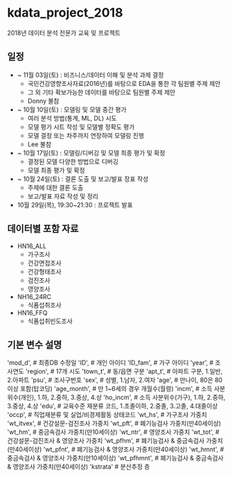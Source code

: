 # kdata_project_2018
2018년 데이터 분석 전문가 교육 및 프로젝트

## 일정

* ~ 11월 03일(토) : 비즈니스/데이터 이해 및 분석 과제 결정
  * 국민건강영향조사자료(2016년)를 바탕으로 EDA을 통한 각 팀원별 주제 제안 
  * 그 외 기타 확보가능한 데이터를 바탕으로 팀원별 주제 제안
  * Donny 불참
* ~ 10월 10일(토) : 모델링 및 모델 중간 평가
  * 여러 분석 방법(통계, ML, DL) 시도
  * 모델 평가 시트 작성 및 모델별 정확도 평가
  * 모델 결정 또는 차주까지 연장하여 모델링 진행
  * Lee 불참
* ~ 10월 17일(토) : 모델링/디버깅 및 모델 최종 평가 및 확정
  * 결정된 모델 다양한 방법으로 디버깅
  * 모델 최종 평가 및 확정
* ~ 10월 24일(토) : 결론 도출 및 보고/발표 장표 작성
  * 주제에 대한 결론 도출
  * 보고/발표 자료 작성 및 정리
* 10월 29일(목), 19:30~21:30 : 프로젝트 발표



## 데이터별 포함 자료
* HN16_ALL
  * 가구조사
  * 건강면접조사
  * 건강형태조사
  * 검진조사
  * 영양조사
* NH16_24RC
  * 식품섭취조사
* HN16_FFQ
  * 식품섭취빈도조사


## 기본 변수 설명 
'mod_d', # 최종DB 수정일
'ID', # 개인 아이디
'ID_fam', # 가구 아이디
'year', # 조사연도
'region', # 17개 시도
'town_t', # 동/읍면 구분
'apt_t', # 아파트 구분, 1.일반, 2.아파트
'psu', # 조사구번호
'sex', # 성별, 1.남자, 2.여자
'age', # 만나이, 80은 80이상 포함(탑코딩)
'age_month', # 만 1~6세의 경우 개월수(월령)
'incm', # 소득 사분위수(개인), 1.하, 2.중하, 3.중상, 4.상
'ho_incm', # 소득 사분위수(가구),  1.하, 2.중하, 3.중상, 4.상
'edu', # 교육수준 재분류 코드, 1.초졸이하, 2.중졸, 3.고졸, 4.대졸이상
'occp', # 직업재분류 및 실업/비경제활동 상태코드
'wt_hs', # 가구조사 가중치
'wt_itvex', # 건강설문-검진조사 가중치
'wt_pft', # 폐기능검사 가중치(만40세이상)
'wt_hm', # 중금속검사 가중치(만10세이상)
'wt_ntr', # 영양조사 가중치
'wt_tot', # 건강설문-검진조사 & 영양조사 가중치
'wt_pfhm', # 폐기능검사 & 중금속검사 가중치(만40세이상)
'wt_pfnt', # 폐기능검사 & 영양조사 가중치(만40세이상)
'wt_hmnt', # 중금속검사 & 영양조사 가중치(만10세이상)
'wt_pfhmnt', # 폐기능검사 & 중금속검사 & 영양조사 가중치(만40세이상)
'kstrata' # 분산추정 층
